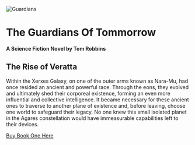 ![Guardians](https://raw.githubusercontent.com/TylersDurden/TheGuardiansOfTomorrow/master/Guardians/imgs/guardian_banner.jpg)
# The Guardians Of Tommorrow
**A Science Fiction Novel by Tom Robbins**

## The Rise of Veratta
Within the Xerxes Galaxy, on one of the outer arms known as Nara-Mu, had once resided an ancient and powerful race. 
Through the eons, they evolved and ultimately shed their corporeal existence, forming an even 
more influential and collective intelligence. It became necessary for these ancient ones to traverse to another plane of
existence and, before leaving, choose one world to safeguard their legacy. No one knew this small isolated planet in the
Agares constellation would have immeasurable capabilities left to their devices.


[Buy Book One Here](https://www.xlibris.com/Bookstore/BookDetail.aspx?BookId=SKU-001212828)